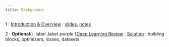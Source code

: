 ```yaml
---
title: Background
---
```


1
: [Introduction & Overview](#)
    : [slides](#), [notes](#)

2
: **Optional**{: .label .label-purple }[Deep Learning Review](#)
  : [Solution](#)
: building blocks, optimizers, losses, datasets